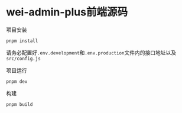 # wei-admin-plus前端源码

项目安装

```shell
pnpm install
```

请务必配置好`.env.development`和`.env.production`文件内的接口地址以及`src/config.js`

项目运行

```shell
pnpm dev
```

构建

```shell
pnpm build
```
